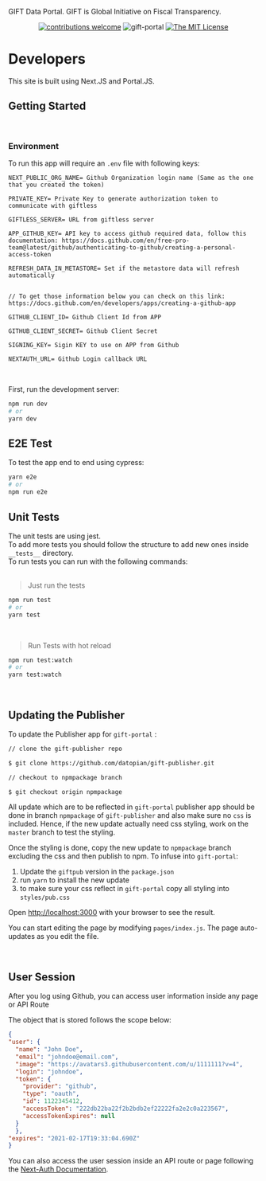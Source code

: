 GIFT Data Portal. GIFT is Global Initiative on Fiscal Transparency.

<div align="center">
  
[![contributions welcome](https://img.shields.io/badge/contributions-welcome-brightgreen.svg?style=flat)](https://github.com/datopian/gift-portal/issues)
![gift-portal](https://github.com/datopian/gift-portal/workflows/gift-portal/badge.svg)
[![The MIT License](https://img.shields.io/badge/license-MIT-blue.svg?style=flat-square)](http://opensource.org/licenses/MIT)

</div>

# Developers

This site is built using Next.JS and Portal.JS.

## Getting Started

<br/>

### Environment

To run this app will require an `.env` file with following keys:

```
NEXT_PUBLIC_ORG_NAME= Github Organization login name (Same as the one that you created the token)

PRIVATE_KEY= Private Key to generate authorization token to communicate with giftless

GIFTLESS_SERVER= URL from giftless server

APP_GITHUB_KEY= API key to access github required data, follow this documentation: https://docs.github.com/en/free-pro-team@latest/github/authenticating-to-github/creating-a-personal-access-token

REFRESH_DATA_IN_METASTORE= Set if the metastore data will refresh automatically


// To get those information below you can check on this link: https://docs.github.com/en/developers/apps/creating-a-github-app

GITHUB_CLIENT_ID= Github Client Id from APP

GITHUB_CLIENT_SECRET= Github Client Secret

SIGNING_KEY= Sigin KEY to use on APP from Github 

NEXTAUTH_URL= Github Login callback URL
``` 
<br />

First, run the development server:

```bash
npm run dev
# or
yarn dev
```

## E2E Test

To test the app end to end using cypress:

```bash
yarn e2e
# or
npm run e2e
```

## Unit Tests

The unit tests are using jest.  
To add more tests you should follow the structure to add new ones inside `__tests__` directory.  
To run tests you can run with the following commands:  
<br />

> Just run the tests

```bash
npm run test
# or
yarn test
```

<br />

> Run Tests with hot reload

```bash
npm run test:watch
# or
yarn test:watch
```

<br />

## Updating the Publisher

To update the Publisher app for `gift-portal` :

```bash
// clone the gift-publisher repo

$ git clone https://github.com/datopian/gift-publisher.git

// checkout to npmpackage branch

$ git checkout origin npmpackage

```

All update which are to be reflected in `gift-portal` publisher app should be done in branch `npmpackage` of `gift-publisher` and also make sure no `css`
is included. Hence, if the new update actually need css styling, work on the `master` branch to test the styling.

Once the styling is done, copy the new update to `npmpackage` branch excluding the css and then publish to npm. To infuse into `gift-portal`:

1. Update the `giftpub` version in the `package.json`
2. run `yarn` to install the new update
3. to make sure your css reflect in `gift-portal` copy all styling into `styles/pub.css`

Open [http://localhost:3000](http://localhost:3000) with your browser to see the result.

You can start editing the page by modifying `pages/index.js`. The page auto-updates as you edit the file.

<br />

## User Session

After you log using Github, you can access user information inside any page or API Route

The object that is stored follows the scope below: 

```json
{
"user": {
  "name": "John Doe",
  "email": "johndoe@email.com",
  "image": "https://avatars3.githubusercontent.com/u/1111111?v=4",
  "login": "johndoe",
  "token": {
    "provider": "github",
    "type": "oauth",
    "id": 1122345412,
    "accessToken": "222db22ba22f2b2bdb2ef22222fa2e2c0a223567",
    "accessTokenExpires": null
  }
  },
"expires": "2021-02-17T19:33:04.690Z"
}
```

You can also access the user session inside an API route or page following the [Next-Auth Documentation](https://next-auth.js.org/tutorials/securing-pages-and-api-routes).